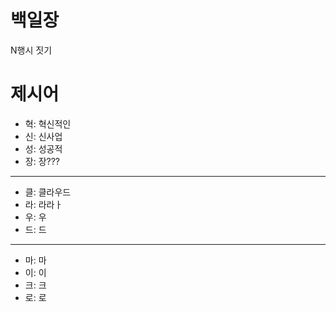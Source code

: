 # 백일장
N행시 짓기

# 제시어
- 혁: 혁신적인
- 신: 신사업
- 성: 성공적
- 장: 장???
---
- 클: 클라우드
- 라: 라라ㅏ
- 우: 우
- 드: 드
---
- 마: 마
- 이: 이
- 크: 크
- 로: 로